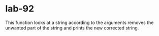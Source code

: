 # lab-92
This function looks at a string according to the arguments removes the unwanted part of the string and prints the new corrected string.  
